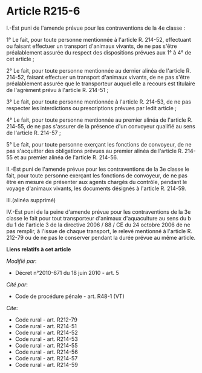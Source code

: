 # Article R215-6

I.-Est puni de l'amende prévue pour les contraventions de la 4e classe : 

1° Le fait, pour toute personne mentionnée à l'article R. 214-52, effectuant ou faisant effectuer un transport d'animaux
vivants, de ne pas s'être préalablement assurée du respect des dispositions prévues aux 1° à 4° de cet article ; 

2° Le fait, pour toute personne mentionnée au dernier alinéa de l'article R. 214-52, faisant effectuer un transport d'animaux
vivants, de ne pas s'être préalablement assurée que le transporteur auquel elle a recours est titulaire de l'agrément prévu à
l'article R. 214-51 ; 

3° Le fait, pour toute personne mentionnée à l'article R. 214-53, de ne pas respecter les interdictions ou prescriptions
prévues par ledit article ; 

4° Le fait, pour toute personne mentionnée au premier alinéa de l'article R. 214-55, de ne pas s'assurer de la présence d'un
convoyeur qualifié au sens de l'article R. 214-57 ; 

5° Le fait, pour toute personne exerçant les fonctions de convoyeur, de ne pas s'acquitter des obligations prévues au premier
alinéa de l'article R. 214-55 et au premier alinéa de l'article R. 214-56. 

II.-Est puni de l'amende prévue pour les contraventions de la 3e classe le fait, pour toute personne exerçant les fonctions
de convoyeur, de ne pas être en mesure de présenter aux agents chargés du contrôle, pendant le voyage d'animaux vivants, les
documents désignés à l'article R. 214-59. 

III.(alinéa supprimé) 

IV.-Est puni de la peine d'amende prévue pour les contraventions de la 3e classe le fait pour tout transporteur d'animaux
d'aquaculture au sens du b du 1 de l'article 3 de la directive 2006 / 88 / CE du 24 octobre 2006 de ne pas remplir, à l'issue
de chaque transport, le relevé mentionné à l'article R. 212-79 ou de ne pas le conserver pendant la durée prévue au même
article.

**Liens relatifs à cet article**

_Modifié par_:

  - Décret n°2010-671 du 18 juin 2010 - art. 5

_Cité par_:

  - Code de procédure pénale - art. R48-1 (VT)

_Cite_:

  - Code rural - art. R212-79
  - Code rural - art. R214-51
  - Code rural - art. R214-52
  - Code rural - art. R214-53
  - Code rural - art. R214-55
  - Code rural - art. R214-56
  - Code rural - art. R214-57
  - Code rural - art. R214-59
